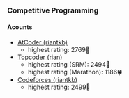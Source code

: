 ### Competitive Programming
#### Acounts
- [AtCoder (riantkb)](https://atcoder.jp/users/riantkb)
  - highest rating: 2769🍊
- [Topcoder (rian)](https://www.topcoder.com/members/rian)
  - highest rating (SRM): 2494🍎
  - highest rating (Marathon): 1186🍀
- [Codeforces (riantkb)](https://codeforces.com/profile/riantkb)
  - highest rating: 2499🍎


<!--
**riantkb/riantkb** is a ✨ _special_ ✨ repository because its `README.md` (this file) appears on your GitHub profile.

Here are some ideas to get you started:

- 🔭 I’m currently working on ...
- 🌱 I’m currently learning ...
- 👯 I’m looking to collaborate on ...
- 🤔 I’m looking for help with ...
- 💬 Ask me about ...
- 📫 How to reach me: ...
- 😄 Pronouns: ...
- ⚡ Fun fact: ...
-->
